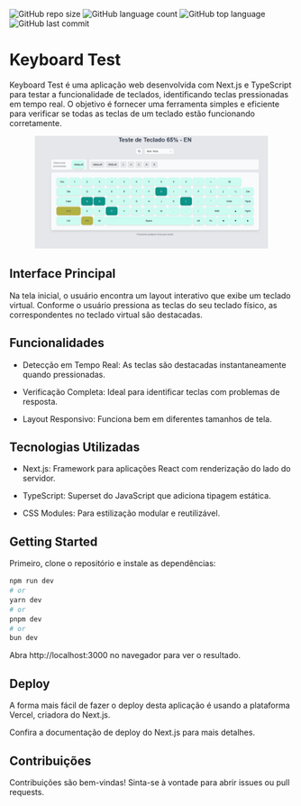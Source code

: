 
![GitHub repo size](https://img.shields.io/github/repo-size/LucasHARosa/Keyboard-Test)
![GitHub language count](https://img.shields.io/github/languages/count/LucasHARosa/Keyboard-Test)
![GitHub top language](https://img.shields.io/github/languages/top/LucasHARosa/Keyboard-Test)
![GitHub last commit](https://img.shields.io/github/last-commit/LucasHARosa/Keyboard-Test)

# Keyboard Test

Keyboard Test é uma aplicação web desenvolvida com Next.js e TypeScript para testar a funcionalidade de teclados, identificando teclas pressionadas em tempo real. O objetivo é fornecer uma ferramenta simples e eficiente para verificar se todas as teclas de um teclado estão funcionando corretamente.

<p align="center">
    <img height="200" src="./public/Wallpaper.png" alt="">
</p>


## Interface Principal

Na tela inicial, o usuário encontra um layout interativo que exibe um teclado virtual. Conforme o usuário pressiona as teclas do seu teclado físico, as correspondentes no teclado virtual são destacadas.

## Funcionalidades

- Detecção em Tempo Real: As teclas são destacadas instantaneamente quando pressionadas.

- Verificação Completa: Ideal para identificar teclas com problemas de resposta.

- Layout Responsivo: Funciona bem em diferentes tamanhos de tela.

## Tecnologias Utilizadas

- Next.js: Framework para aplicações React com renderização do lado do servidor.

- TypeScript: Superset do JavaScript que adiciona tipagem estática.

- CSS Modules: Para estilização modular e reutilizável.

## Getting Started

Primeiro, clone o repositório e instale as dependências:

```bash
npm run dev
# or
yarn dev
# or
pnpm dev
# or
bun dev
```

Abra http://localhost:3000 no navegador para ver o resultado.

## Deploy

A forma mais fácil de fazer o deploy desta aplicação é usando a plataforma Vercel, criadora do Next.js.

Confira a documentação de deploy do Next.js para mais detalhes.

## Contribuições

Contribuições são bem-vindas! Sinta-se à vontade para abrir issues ou pull requests.
